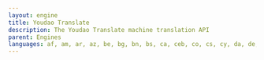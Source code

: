 ```yaml
---
layout: engine
title: Youdao Translate
description: The Youdao Translate machine translation API
parent: Engines
languages: af, am, ar, az, be, bg, bn, bs, ca, ceb, co, cs, cy, da, de, el, en, eo, es, et, eu, fa, fi, fj, fr, fy, ga, gd, gl, gu, ha, haw, he, hi, hr, ht, hu, hy, id, ig, is, it, ja, jw, ka, kk, km, kn, ko, ku, ky, la, lb, lo, lt, lv, mg, mi, mk, ml, mn, mr, ms, mt, mww, my, ne, nl, no, ny, otq, pa, pl, ps, pt, ro, ru, sd, si, sk, sl, sm, sn, so, sq, sr-Cyrl, sr-Latn, st, su, sv, sw, ta, te, tg, th, tl, tlh, to, tr, ty, uk, ur, uz, vi, xh, yi, yo, yua, yue, zh-cn, zh-tw, zu
---
```

